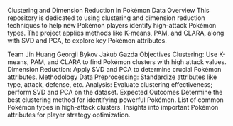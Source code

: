 Clustering and Dimension Reduction in Pokémon Data
Overview
This repository is dedicated to using clustering and dimension reduction techniques to help new Pokémon players identify high-attack Pokémon types. The project applies methods like K-means, PAM, and CLARA, along with SVD and PCA, to explore key Pokémon attributes.

Team
Jin Huang
Georgii Bykov
Jakub Gazda
Objectives
Clustering: Use K-means, PAM, and CLARA to find Pokémon clusters with high attack values.
Dimension Reduction: Apply SVD and PCA to determine crucial Pokémon attributes.
Methodology
Data Preprocessing: Standardize attributes like type, attack, defense, etc.
Analysis: Evaluate clustering effectiveness; perform SVD and PCA on the dataset.
Expected Outcomes
Determine the best clustering method for identifying powerful Pokémon.
List of common Pokémon types in high-attack clusters.
Insights into important Pokémon attributes for player strategy optimization.

